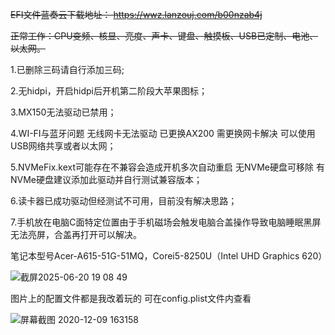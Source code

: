 
~~EFI文件蓝奏云下载地址： https://wwz.lanzouj.com/b00nzab4j~~

~~正常工作：CPU变频、核显、亮度、声卡、键盘、触摸板、USB已定制、电池、以太网。~~

1.已删除三码请自行添加三码;

2.无hidpi，开启hidpi后开机第二阶段大苹果图标；

3.MX150无法驱动已禁用；

4.WI-FI与蓝牙问题 无线网卡无法驱动 已更换AX200 需更换网卡解决 可以使用USB网络共享或者以太网；

5.NVMeFix.kext可能存在不兼容会造成开机多次自动重启 无NVMe硬盘可移除 有NVMe硬盘建议添加此驱动并自行测试兼容版本；

6.读卡器已成功驱动但经测试不可用，目前没有解决思路；

7.手机放在电脑C面特定位置由于手机磁场会触发电脑合盖操作导致电脑睡眠黑屏无法亮屏，合盖再打开可以解决。

笔记本型号Acer-A615-51G-51MQ，Corei5-8250U（Intel UHD Graphics 620）

![截屏2025-06-20 19 08 49](https://github.com/user-attachments/assets/32330b04-f2f9-42ae-bf47-0f881fb0afa4)

图片上的配置文件都是我改着玩的 可在config.plist文件内查看

![屏幕截图 2020-12-09 163158](https://user-images.githubusercontent.com/67421836/129293568-424256ba-1b45-428f-8a57-f515ef3cb905.png)
